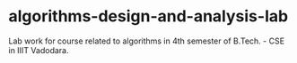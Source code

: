# algorithms-design-and-analysis-lab

Lab work for course related to algorithms in 4th semester of B.Tech. - CSE in IIIT Vadodara.
